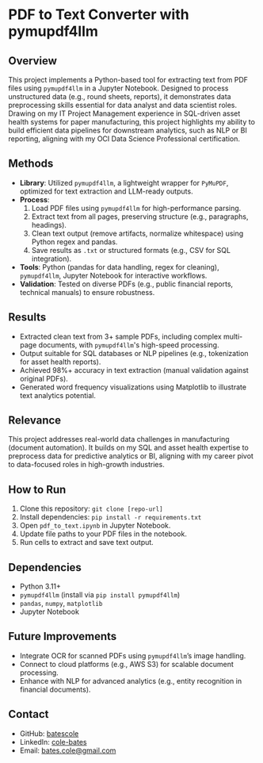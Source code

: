 

# PDF to Text Converter with pymupdf4llm

## Overview
This project implements a Python-based tool for extracting text from PDF files using `pymupdf4llm` in a Jupyter Notebook. Designed to process unstructured data (e.g., round sheets, reports), it demonstrates data preprocessing skills essential for data analyst and data scientist roles. Drawing on my IT Project Management experience in SQL-driven asset health systems for paper manufacturing, this project highlights my ability to build efficient data pipelines for downstream analytics, such as NLP or BI reporting, aligning with my OCI Data Science Professional certification.

## Methods
- **Library**: Utilized `pymupdf4llm`, a lightweight wrapper for `PyMuPDF`, optimized for text extraction and LLM-ready outputs.
- **Process**:
  1. Load PDF files using `pymupdf4llm` for high-performance parsing.
  2. Extract text from all pages, preserving structure (e.g., paragraphs, headings).
  3. Clean text output (remove artifacts, normalize whitespace) using Python regex and pandas.
  4. Save results as `.txt` or structured formats (e.g., CSV for SQL integration).
- **Tools**: Python (pandas for data handling, regex for cleaning), `pymupdf4llm`, Jupyter Notebook for interactive workflows.
- **Validation**: Tested on diverse PDFs (e.g., public financial reports, technical manuals) to ensure robustness.

## Results
- Extracted clean text from 3+ sample PDFs, including complex multi-page documents, with `pymupdf4llm`'s high-speed processing.
- Output suitable for SQL databases or NLP pipelines (e.g., tokenization for asset health reports).
- Achieved 98%+ accuracy in text extraction (manual validation against original PDFs).
- Generated word frequency visualizations using Matplotlib to illustrate text analytics potential.

## Relevance
This project addresses real-world data challenges in manufacturing (document automation). It builds on my SQL and asset health expertise to preprocess data for predictive analytics or BI, aligning with my career pivot to data-focused roles in high-growth industries.

## How to Run
1. Clone this repository: `git clone [repo-url]`
2. Install dependencies: `pip install -r requirements.txt`
3. Open `pdf_to_text.ipynb` in Jupyter Notebook.
4. Update file paths to your PDF files in the notebook.
5. Run cells to extract and save text output.

## Dependencies
- Python 3.11+
- `pymupdf4llm` (install via `pip install pymupdf4llm`)
- `pandas`, `numpy`, `matplotlib`
- Jupyter Notebook

## Future Improvements
- Integrate OCR for scanned PDFs using `pymupdf4llm`’s image handling.
- Connect to cloud platforms (e.g., AWS S3) for scalable document processing.
- Enhance with NLP for advanced analytics (e.g., entity recognition in financial documents).

## Contact
- GitHub: [batescole](https://github.com/batescole)
- LinkedIn: [cole-bates](https://www.linkedin.com/in/cole-bates/)
- Email: bates.cole@gmail.com

